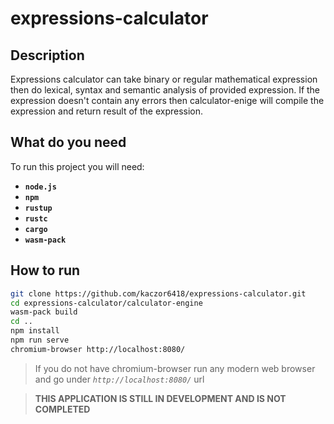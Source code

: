 # expressions-calculator

## Description

Expressions calculator can take binary or regular mathematical expression then do lexical, syntax and semantic analysis of provided expression. If the expression doesn't contain any errors then calculator-enige will compile the expression and return result of the expression.

## What do you need
To run this project you will need:

 - **`node.js`**
 - **`npm`**
 - **`rustup`**
 - **`rustc`**
 - **`cargo`**
 - **`wasm-pack`**

## How to run

```bash
git clone https://github.com/kaczor6418/expressions-calculator.git
cd expressions-calculator/calculator-engine
wasm-pack build
cd ..
npm install
npm run serve
chromium-browser http://localhost:8080/
```
> If you do not have chromium-browser run any modern web browser and go under *`http://localhost:8080/`* url

>**THIS APPLICATION IS STILL IN DEVELOPMENT AND IS NOT COMPLETED**
